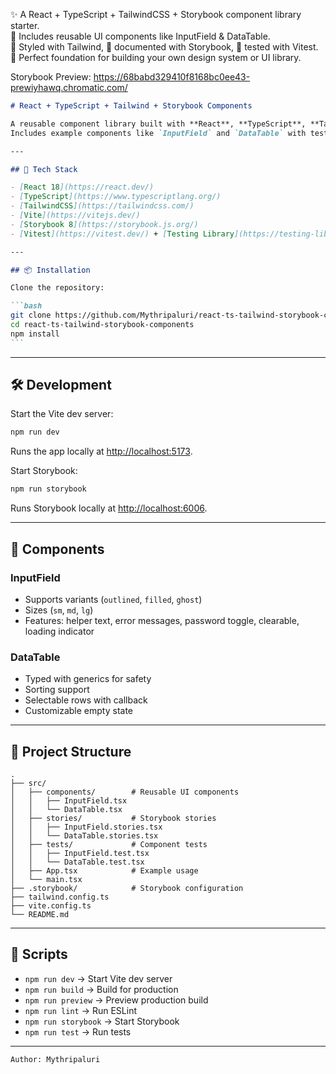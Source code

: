 ✨ A React + TypeScript + TailwindCSS + Storybook component library starter.<br>
🧩 Includes reusable UI components like InputField & DataTable.<br>
🎨 Styled with Tailwind, 📖 documented with Storybook, 🧪 tested with Vitest.<br>
🚀 Perfect foundation for building your own design system or UI library.<br>

Storybook Preview:
https://68babd329410f8168bc0ee43-prewiyhawq.chromatic.com/

````markdown
# React + TypeScript + Tailwind + Storybook Components

A reusable component library built with **React**, **TypeScript**, **TailwindCSS**, and **Storybook**.  
Includes example components like `InputField` and `DataTable` with testing setup.

---

## 🚀 Tech Stack

- [React 18](https://react.dev/)
- [TypeScript](https://www.typescriptlang.org/)
- [TailwindCSS](https://tailwindcss.com/)
- [Vite](https://vitejs.dev/)
- [Storybook 8](https://storybook.js.org/)
- [Vitest](https://vitest.dev/) + [Testing Library](https://testing-library.com/)

---

## 📦 Installation

Clone the repository:

```bash
git clone https://github.com/Mythripaluri/react-ts-tailwind-storybook-components.git
cd react-ts-tailwind-storybook-components
npm install
```
````

---

## 🛠 Development

Start the Vite dev server:

```bash
npm run dev
```

Runs the app locally at [http://localhost:5173](http://localhost:5173).

Start Storybook:

```bash
npm run storybook
```

Runs Storybook locally at [http://localhost:6006](http://localhost:6006).

---

## 🧩 Components

### InputField

- Supports variants (`outlined`, `filled`, `ghost`)
- Sizes (`sm`, `md`, `lg`)
- Features: helper text, error messages, password toggle, clearable, loading indicator

### DataTable

- Typed with generics for safety
- Sorting support
- Selectable rows with callback
- Customizable empty state

---

## 📂 Project Structure

```
.
├── src/
│   ├── components/        # Reusable UI components
│   │   ├── InputField.tsx
│   │   └── DataTable.tsx
│   ├── stories/           # Storybook stories
│   │   ├── InputField.stories.tsx
│   │   └── DataTable.stories.tsx
│   ├── tests/             # Component tests
│   │   ├── InputField.test.tsx
│   │   └── DataTable.test.tsx
│   ├── App.tsx            # Example usage
│   └── main.tsx
├── .storybook/            # Storybook configuration
├── tailwind.config.ts
├── vite.config.ts
└── README.md
```

---

## 📜 Scripts

- `npm run dev` → Start Vite dev server
- `npm run build` → Build for production
- `npm run preview` → Preview production build
- `npm run lint` → Run ESLint
- `npm run storybook` → Start Storybook
- `npm run test` → Run tests

---

```
Author: Mythripaluri
```
